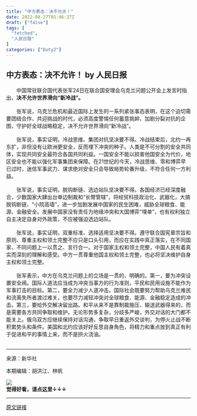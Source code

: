```yaml
---
title: "中方表态：决不允许！"
date: 2022-08-27T05:46:37Z
draft: ["false"]
tags: [
  "fetched",
  "人民日报"
]
categories: ["Duty2"]
---
```

中方表态：决不允许！ by 人民日报
------
<div><section><span>　　中国常驻联合国代表张军24日在联合国安理会乌克兰问题公开会上发言时指出，<strong>决不允许世界滑向“新冷战”。</strong></span></section><section><br></section><section><span>　　张军说，乌克兰危机和最近国际上发生的一系列紧张事态表明，在这个迫切需要团结合作、共迎挑战的时代，必须高度警惕任何蓄意挑衅、加剧分裂对抗的企图，守护好全球战略稳定，决不允许世界滑向“新冷战”。</span></section><section><br></section><section><span>　　张军说，事实证明，冷战思维、集团对抗坚决要不得。冷战结束后，北约一再东扩，非但没有让欧洲更安全，反而埋下冲突的种子。人类是不可分割的安全共同体，实现共同安全最符合各国共同利益。一国安全不能以损害他国安全为代价，地区安全也不能以强化军事集团来保障。在21世纪的今天，冷战思维、零和博弈早已过时，迷信军事武力、谋求绝对安全只会导致局势轮番升级，不符合任何一方利益。</span></section><section><br></section><section><span>　　张军说，事实证明，脱钩断链、选边站队坚决要不得。各国经济已经深度融合，少数国家大肆出台单边制裁和“长臂管辖”，将经贸科技政治化、武器化，大搞脱钩断链、“小院高墙”，进一步加剧发展中国家的民生困难，威胁全球粮食、能源、金融安全。发展中国家没有责任为地缘冲突和大国博弈“埋单”，也有权利独立自主决定自身对外政策，不应被强迫选边站队。</span></section><section><br></section><section><span>　　张军说，事实证明，双重标准、选择适用坚决要不得。遵守联合国宪章宗旨和原则、尊重主权和领土完整不应只是口头引用，而应在实践中真正落实，在不同国家、不同问题上一以贯之、言行合一。对于国家主权和领土完整，中国人民有着真实而深刻的理解和感受。中方一贯尊重他国主权和领土完整，也必将坚决维护自身主权和领土完整。</span></section><section><br></section><section><span>　　张军表示，中方在乌克兰问题上的立场是一贯的、明确的。第一，要为冲突设置安全阀。国际人道法应当成为冲突当事方的行为准则，平民和民用设施不能作为军事打击的目标。第二，要全力减少人道冲击。国际社会既要努力帮助乌克兰难民和流离失所者渡过难关，也要尽力减轻冲突对全球粮食、能源、金融稳定造成的冲击。第三，要给外交解决留出路。和平从来不是靠制裁施压、输送武器得来的，而是需要各方共同争取和维护。无论形势多复杂，分歧多严峻，外交对话的大门都不能关上。俄乌双方应继续保持对话沟通，争取早日重返外交谈判，为停火止战不断积累势头和条件。美国和北约应该好好反思自身角色，将精力和重点放到真正有利于促进和平的事情上来，而不是拱火浇油。</span></section><section><span><br></span></section><hr><p><span>来源：新华社</span><span></span></p><p><span>本期编辑：胡洪江、林帆</span></p><section><img data-backh="170" data-backw="578" data-before-oversubscription-url="https://mmbiz.qpic.cn/mmbiz/xrFYciaHL08BMq1Er5otH3veEWm0Gm4EcXDCzQM0GqPIQicibBUEVGskz2ElAmhtSqbPxvdIEWBslRSvlficibUDVeg/640?" data-ratio="0.29444444444444445" data-src="https://mmbiz.qpic.cn/mmbiz/xrFYciaHL08BMq1Er5otH3veEWm0Gm4EcXDCzQM0GqPIQicibBUEVGskz2ElAmhtSqbPxvdIEWBslRSvlficibUDVeg/640?wx_fmt=gif&amp;wxfrom=5&amp;wx_lazy=1" data-type="gif" data-w="900" width="auto" src="https://mmbiz.qpic.cn/mmbiz/xrFYciaHL08BMq1Er5otH3veEWm0Gm4EcXDCzQM0GqPIQicibBUEVGskz2ElAmhtSqbPxvdIEWBslRSvlficibUDVeg/640?wx_fmt=gif&amp;wxfrom=5&amp;wx_lazy=1"><br data-filtered="filtered"></section><section><strong><span><strong><span><span>觉得好看，请点这里</span><strong><span>↓<strong><span><strong><span><strong><span>↓</span></strong></span></strong></span></strong></span></strong><strong><span>↓</span></strong></span></strong></span></strong></section></div>  
<hr>
<a href="https://mp.weixin.qq.com/s?src=11&timestamp=1661578201&ver=4007&signature=4AAmxh65CenVEzujLUDfrMQxEtSaYHL*5MfreT35b3HBU9*o9fpFK*kNff9II-XSGEmlc1ptv9CSUcy6*E-kQEKRDEjzcuEekzH*mnIBvygfFW7feKm*dYMXBACum0YY&new=1",target="_blank" rel="noopener noreferrer">原文链接</a>
